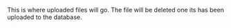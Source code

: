 This is where uploaded files will go. The file will be deleted one its has been uploaded to the database.